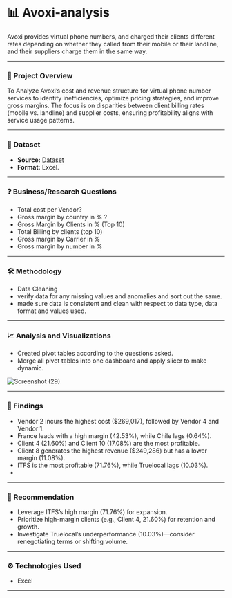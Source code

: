
# 📊 Avoxi-analysis
Avoxi  provides virtual phone numbers, and  charged their clients different rates depending on whether they called from their mobile or their landline, and their suppliers charge them in the same way.

---
### 🧠 Project Overview

To Analyze Avoxi’s cost and revenue structure for virtual phone number services to identify inefficiencies, optimize pricing strategies, and improve gross margins. The focus is on disparities between client billing rates (mobile vs. landline) and supplier costs, ensuring profitability aligns with service usage patterns.

---

### 📂 Dataset

- **Source:** <a href = 'https://github.com/ikechidiogo19/AVOXI-analysis/blob/main/Copy%20of%20Billing_File_022025(1).xlsx'> Dataset </a>
- **Format:** Excel.
---

### ❓ Business/Research Questions

- Total cost per Vendor?
- Gross margin by country in % ?
- Gross Margin by Clients in % (Top 10)
- Total Billing by clients (top 10)
- Gross margin by Carrier in %
- Gross margin by number in %
---

### 🛠 Methodology
- Data Cleaning
- verify data for any missing values and anomalies and sort out the same.
- made sure data is consistent and clean with respect to data type, data format and values used.


---

### 📈 Analysis and Visualizations
- Created pivot tables according to the questions asked.
- Merge all pivot tables into one dashboard and apply slicer to make dynamic.


![Screenshot (29)](https://github.com/user-attachments/assets/e8db1ae5-c192-4b9f-ad17-3f5be399b464)

---

### 📌 Findings
- Vendor 2 incurs the highest cost ($269,017), followed by Vendor 4 and Vendor 1.
- France leads with a high margin (42.53%), while Chile lags (0.64%).
- Client 4 (21.60%) and Client 10 (17.08%) are the most profitable.
- Client 8 generates the highest revenue ($249,286) but has a lower margin (11.08%).
- ITFS is the most profitable (71.76%), while Truelocal lags (10.03%).
- 
---

### 🧾 Recommendation
- Leverage ITFS’s high margin (71.76%) for expansion.
- Prioritize high-margin clients (e.g., Client 4, 21.60%) for retention and growth.
- Investigate Truelocal’s underperformance (10.03%)—consider renegotiating terms or shifting volume.

---

### ⚙️ Technologies Used
- Excel 

---



